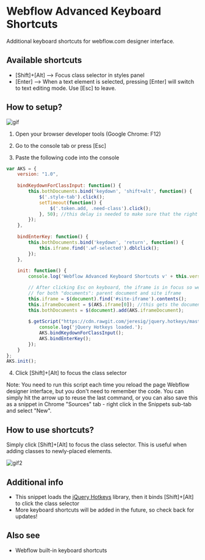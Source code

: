# Webflow Advanced Keyboard Shortcuts
Additional keyboard shortcuts for webflow.com designer interface.

## Available shortcuts
* [Shift]+[Alt] --> Focus class selector in styles panel
* [Enter] --> When a text element is selected, pressing [Enter] will switch to text editing mode. Use [Esc] to leave.

## How to setup?

![gif](https://github.com/maciejsaw/webflow-advanced-keyboard-shortcuts/raw/master/keyboard%20webflow.gif)

1) Open your browser developer tools (Google Chrome: F12)

2) Go to the console tab or press [Esc]

3) Paste the following code into the console

```javascript
var AKS = {
    version: "1.0",
    
    bindKeydownForClassInput: function() {
        this.bothDocuments.bind('keydown', 'shift+alt', function() {
            $('.style-tab').click();
            setTimeout(function() {
                $('.token.add, .need-class').click();
            }, 50); //this delay is needed to make sure that the right panel tab is switched
        });
    },
    
    bindEnterKey: function() {
        this.bothDocuments.bind('keydown', 'return', function() {
            this.iframe.find('.wf-selected').dblclick();
        });
    },
    
    init: function() {
        console.log('Webflow Advanced Keyboard Shortcuts v' + this.version);

        // After clicking Esc on keyboard, the iframe is in focus so we need to bind the keys 
        // for both "documents": parent document and site iframe
        this.iframe = $(document).find('#site-iframe').contents();
        this.iframeDocument = $(AKS.iframe[0]); //this gets the document object of the iframe
        this.bothDocuments = $(document).add(AKS.iframeDocument);
        
        $.getScript("https://cdn.rawgit.com/jeresig/jquery.hotkeys/master/jquery.hotkeys.js", function() {
            console.log('jQuery Hotkeys loaded.');
            AKS.bindKeydownForClassInput();
            AKS.bindEnterKey();
        });
    }
};
AKS.init();
```

4) Click [Shift]+[Alt] to focus the class selector

Note: You need to run this script each time you reload the page Webflow designer interface, but you don't need to remember the code. You can simply hit the arrow up to reuse the last command, or you can also save this as a snippet in Chrome "Sources" tab - right click in the Snippets sub-tab and select "New".

## How to use shortcuts?

Simply click [Shift]+[Alt] to focus the class selector. 
This is useful when adding classes to newly-placed elements.

![gif2](https://raw.githubusercontent.com/maciejsaw/webflow-advanced-keyboard-shortcuts/master/keyboard%20webflow2.gif)


## Additional info
* This snippet loads the [jQuery Hotkeys](https://github.com/jeresig/jquery.hotkeys) library, then it binds [Shift]+[Alt] to click the class selector
* More keyboard shortcuts will be added in the future, so check back for updates!


## Also see 
* Webflow built-in keyboard shortcuts

